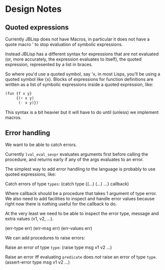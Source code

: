 # Design Notes

## Quoted expressions

Currently JBLisp does not have Macros, in particular it does not have a quote
macro ' to stop evaluation of symbolic expressions.

Instead JBLisp has a different syntax for expressions that are not evaluated
(or, more accurately, the expression evaluates to itself), the quoted
expression, represented by a list in braces.

So where you'd use a quoted symbol, say 'x, in most Lisps, you'll be using
a quoted symbol like {x}. Blocks of expressions for function definitions are
written as a list of symbolic expressions inside a quoted expression, like:

```lisp
(fun {f x y}
     {(+ x y)
      (- x y)})
```

This syntax is a bit heavier but it will have to do until (unless) we implement
macros.

## Error handling

We want to be able to catch errors.

Currently `lval_eval_sexpr` evaluates arguments first before calling the procedure,
and returns early if any of the args evaluates to an error.

The simplest way to add error handling to the language is probably to use
quoted expressions, like:

Catch errors of type `types`:
(catch type {(...) (...) ...} callback)

Where callback should be a procedure that takes 1 argument of type error.
We also need to add facilities to inspect and handle error values because
right now there is nothing useful for the callback to do.

At the very least we need to be able to inspect the error type, message and
extra values (v1, v2, ...).

(err-type err)
(err-msg err)
(err-values err)

We can add procedures to raise errors:

Raise an error of type `type`:
(raise type msg v1 v2 ...)

Raise an error iff evaluating `predicate` does *not* raise an error of type `type`.
(assert-error type  msg v1 v2 ...)
